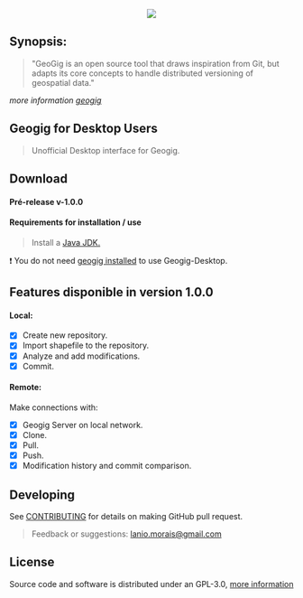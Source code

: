 <p align="center">
 <img src="https://user-images.githubusercontent.com/10765588/27269278-4ca76d90-547b-11e7-8002-0d9de593d869.gif">
</p>

## Synopsis:
> "GeoGig is an open source tool that draws inspiration from Git, but adapts its core concepts to handle distributed versioning of geospatial data."

*more information [geogig](http://geogig.org/)*

## Geogig for Desktop Users
> Unofficial Desktop interface for Geogig.

## **Download**
#### Pré-release v-1.0.0

#### Requirements for installation / use

> Install a [Java JDK.](http://www.oracle.com/technetwork/java/javase/downloads/jdk8-downloads-2133151.html)

:heavy_exclamation_mark: You do not need [geogig installed](http://geogig.org/docs/start/installation.html) to use Geogig-Desktop.

## Features disponible in version 1.0.0
#### Local:
- [x] Create new repository.
- [x] Import shapefile to the repository.
- [x] Analyze and add modifications.
- [x] Commit.
#### Remote:
Make connections with:
- [x] Geogig Server on local network.
- [x] Clone.
- [x] Pull.
- [x] Push.
- [x] Modification history and commit comparison.

## **Developing**
See [CONTRIBUTING](https://github.com/jlanio/Geogig-Desktop/blob/master/CONTRIBUTING.md) for details on making GitHub pull request.
> Feedback or suggestions: lanio.morais@gmail.com

## **License**

Source code and software is distributed under an GPL-3.0, [more information](https://github.com/jlanio/Geogig-Desktop/blob/master/LICENSE)
